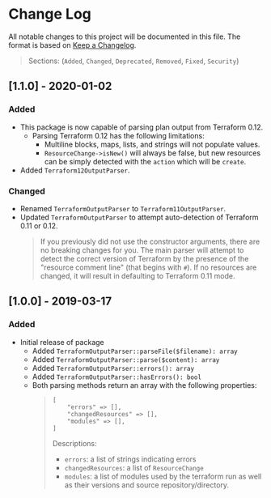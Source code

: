 # Change Log

All notable changes to this project will be documented in this file. The format is based on [Keep a Changelog](http://keepachangelog.com/).
> Sections: (`Added`, `Changed`, `Deprecated`, `Removed`, `Fixed`, `Security`)

## [1.1.0] - 2020-01-02

### Added
- This package is now capable of parsing plan output from Terraform 0.12.
    - Parsing Terraform 0.12 has the following limitations:
        - Multiline blocks, maps, lists, and strings will not populate values.
        - `ResourceChange->isNew()` will always be false, but new resources can be simply detected with the `action`
          which will be `create`.
- Added `Terraform12OutputParser`.

### Changed
- Renamed `TerraformOutputParser` to `Terraform11OutputParser`.
- Updated `TerraformOutputParser` to attempt auto-detection of Terraform 0.11 or 0.12.
  > If you previously did not use the constructor arguments, there are no breaking changes for you.
  > The main parser will attempt to detect the correct version of Terraform by the presence of the
  > "resource comment line" (that begins with `#`). If no resources are changed, it will result in defaulting to
  > Terraform 0.11 mode.

## [1.0.0] - 2019-03-17

### Added
- Initial release of package
    - Added `TerraformOutputParser::parseFile($filename): array`
    - Added `TerraformOutputParser::parse($content): array`
    - Added `TerraformOutputParser::errors(): array`
    - Added `TerraformOutputParser::hasErrors(): bool`
    - Both parsing methods return an array with the following properties:
      > ```
      > [
      >     "errors" => [],
      >     "changedResources" => [],
      >     "modules" => [],
      > ]
      > ```
      > Descriptions:
      > - `errors`: a list of strings indicating errors
      > - `changedResources`: a list of `ResourceChange`
      > - `modules`: a list of modules used by the terraform run as well as their versions and source repository/directory.
